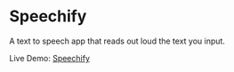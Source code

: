 # Speechify

A text to speech app that reads out loud the text you input.

Live Demo: [Speechify](https://text-to-speech-app-project.vercel.app/)
